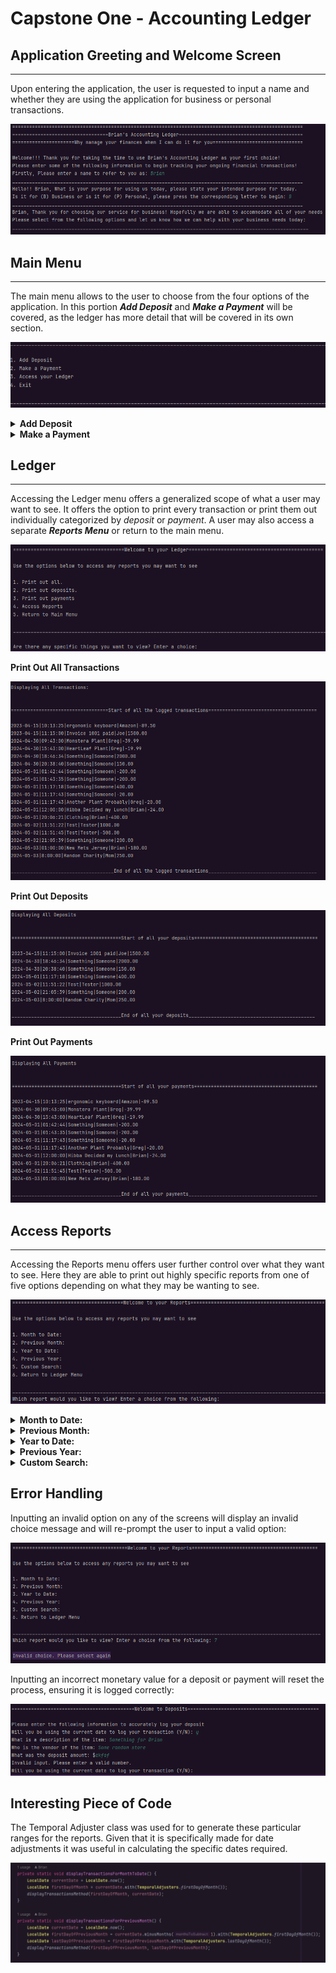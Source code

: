 # Capstone One - Accounting Ledger

## Application Greeting and Welcome Screen
___
Upon entering the application, the user is requested to input a name and whether they are using
the application for business or personal transactions. 

![img.png](src/main/resources/img.png)

## Main Menu
___
The main menu allows to the user to choose from the four options of the application.
In this portion ***Add Deposit*** and ***Make a Payment*** will be covered, as the
ledger has more detail that will be covered in its own section.

![img_1.png](src/main/resources/img_1.png)

<details>

**<summary>Add Deposit</summary>**

When a user chooses to add a deposit they are given the following fields to log details on:

1. **Date/Time**: Immediately when choosing *Add Deposit*, user can automatically allow the 
application to log the exact date and time, if not they are allowed to enter a custom time.
2. **Description**: For the purposes of a deposit this can be whether it was a payment made to
the user or if they received money in some capacity,
3. **Vendor**: For the purpose of a deposit this would be who was paying out the transaction.
4. **Deposit Amount**: The monetary amount of the transaction.

Users will then be prompted if they want to enter another deposit, which allows them to continue.
If not they will be returned to the main menu

![img_2.png](src/main/resources/img_2.png)

</details>

<details>

**<summary>Make a Payment</summary>**
When a user chooses to add a deposit they are given the following fields to log details on:

1. Date/Time: Immediately when choosing *Make a Payment*, user can automatically allow the
   application to log the exact date and time, if not they are allowed to enter a custom time.
2. Description: For the purposes of a payment this can be the product that was purchased.
3. Vendor: For the purpose of a payment this would be who the product was purchased from.
4. Payment Amount: The monetary amount of the transaction.

![img_3.png](src/main/resources/img_3.png)

Users will then be prompted if they want to enter another payment, which allows them to continue.
If not they will be returned to the main menu

</details>

## Ledger
___
Accessing the Ledger menu offers a generalized scope of what a user may want to see.
It offers the option to print every transaction or print them out individually categorized by
_deposit_ or _payment_. A user may also access a separate ***Reports Menu*** or return to the main menu.

![img_6.png](src/main/resources/img_6.png)

<detail>

**<summary>Print Out All Transactions</summary>**

![img_11.png](src/main/resources/img_11.png)

</detail>

<detail>

**<summary>Print Out Deposits</summary>**

![img_12.png](src/main/resources/img_12.png)

</detail>

<detail>

**<summary>Print Out Payments</summary>**

![img_13.png](src/main/resources/img_13.png)

</detail>


## Access Reports
___

Accessing the Reports menu offers user further control over what they want to see. Here they
are able to print out highly specific reports from one of five options depending on what they
may be wanting to see.

![img_5.png](src/main/resources/img_5.png)

<details>

**<summary> Month to Date:</summary>**

![img_7.png](src/main/resources/img_7.png)

</details>

<details>

**<summary> Previous Month:</summary>**

![img_8.png](src/main/resources/img_8.png)


</details>

<details>

**<summary> Year to Date:</summary>**

![img_9.png](src/main/resources/img_9.png)


</details>

<details>

**<summary> Previous Year:</summary>**

![img_10.png](src/main/resources/img_10.png)


</details>

<details>

**<summary> Custom Search:</summary>**

For ___Custom Search___ the user can filter along each of the following options:
1. Minimum Price
2. Maximum Price
3. Start Date
4. End Date
5. Description
6. Vendor

![img_14.png](src/main/resources/img_14.png)

![img_15.png](src/main/resources/img_15.png)


</details>

## Error Handling

Inputting an invalid option on any of the screens will display an invalid choice message
and will re-prompt the user to input a valid option:

![img_16.png](src/main/resources/img_16.png)

Inputting an incorrect monetary value for a deposit or payment will reset the process,
ensuring it is logged correctly:

![img_17.png](src/main/resources/img_17.png)

## Interesting Piece of Code

The Temporal Adjuster class was used for to generate these particular ranges for the reports.
Given that it is specifically made for date adjustments it was useful in calculating the specific
dates required.

![img_18.png](src/main/resources/img_18.png)






